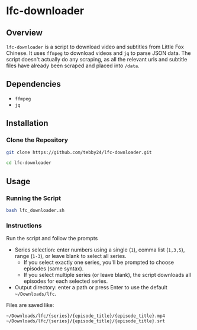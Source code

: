 # lfc-downloader

## Overview
`lfc-downloader` is a script to download video and subtitles from Little Fox Chinese. It uses `ffmpeg` to download videos and `jq` to parse JSON data. The script doesn't actually do any scraping, as all the relevant urls and subtitle files have already been scraped and placed into `/data`.

## Dependencies
- `ffmpeg`
- `jq`

## Installation

### Clone the Repository
```sh
git clone https://github.com/tebby24/lfc-downloader.git
```
```sh
cd lfc-downloader
```

## Usage

### Running the Script
```sh
bash lfc_downloader.sh
```

### Instructions
Run the script and follow the prompts

- Series selection: enter numbers using a single (`1`), comma list (`1,3,5`), range (`1-3`), or leave blank to select all series.
	- If you select exactly one series, you'll be prompted to choose episodes (same syntax).
	- If you select multiple series (or leave blank), the script downloads all episodes for each selected series.
- Output directory: enter a path or press Enter to use the default `~/Downloads/lfc`.

Files are saved like:

```
~/Downloads/lfc/{series}/{episode_title}/{episode_title}.mp4
~/Downloads/lfc/{series}/{episode_title}/{episode_title}.srt 
```
